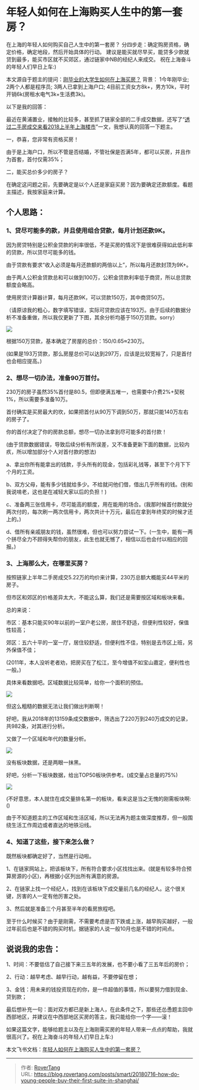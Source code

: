 # 年轻人如何在上海购买人生中的第一套房？


在上海的年轻人如何购买自己人生中的第一套房？ 分四步走：确定购房资格，确定价格，确定地段，然后开始具体的行动。 建议是能买就尽早买，能贷多少款就贷到最多，能买市区就不买郊区，通过链家中NB的经纪人来成交。 祝在上海奋斗的年轻人们早日上车:)

本文源自于题主的提问：[刚毕业的大学生如何在上海买房？](https://www.zhihu.com/question/61824989)
背景：
1今年刚毕业;
2两个人都是程序员;
3两人已拿到上海户口;
4目前工资女方8k&#43;，男方10k，平时开销6k(房租水电气3k&#43;生活费3k)。

以下是我的回答：

最近在黄浦置业，接触的比较多，甚至抓了链家全部的二手成交数据，还写了“[透过二手房成交来看2018上半年上海楼市](https://rovertang.feishu.cn/docx/doxcnCnrVxgz9Uq5JNcPqYtBAbd)”一文，我想认真的回答一下题主。

一，恭喜，您非常有资格买房！

由于是上海户口，所以不管是否结婚，不管社保是否满5年，都可以买房，并且作为首套，首付仅需35%；

二，能买总价多少的房子？

在确定这问题之前，先要确定是以个人还是家庭买房？因为要确定还款额度。看题主描述，我按家庭来计算。

## 个人思路：

### 1、贷尽可能多的款，并且使用组合贷款，每月计划还款9K。

因为房贷特别是公积金贷款的利率很低，不是买房的情况下是很难获得如此低利率的贷款，所以贷尽可能多的钱。

由于贷款有要求“收入必须是每月还款额的两倍以上”，所以每月还款封顶为9K&#43;。

由于两人公积金贷款总和可以做到100万，公积金贷款利率低于商贷，所以总贷款额度会略高。

使用房贷计算器计算，每月还款9K，可以贷款150万，其中商贷50万。

（请原谅我的粗心，数字填写错误，实际可贷款应该在193万。由于后续的数据分析不准备重做，所以我仅更新了下图，其余分析均基于150万贷款。sorry）

![](assets/boxcnDNspxQimhT16i8HgBfJ2Lb.jpg)

根据150万贷款，基本确定了房屋的总价：150/0.65≈230万。

(如果是193万贷款，那么房屋总价可以达到297万，应该是比较宽裕了，只是首付也会相应提高。)

### 2、想尽一切办法，准备90万首付。

230万的房子虽然35%首付是80.5，但即便满五唯一，也需要中介费2%&#43;契税1%，所以需要多准备10万。

首付确实是买房最大的坎，如果把首付从90万下调到50万，那就只能140万左右的房子了。

你的首付决定了你的房款总额，想尽一切办法拿到尽可能多的首付款！

(由于贷款数据错误，导致后续分析有所误差，又不准备更新下面的数据，比较内疚，所以增加部分个人对首付款的想法)

a、拿出你所有能拿出的钱款，手头所有的现金，包括彩礼钱等，甚至下个月下下个月的工资。

b、双方父母，能有多少钱就给多少。不给就问他们借，借出几乎所有的钱。(别和我说啃老，这也是在减轻大家以后的负担！)

c、准备两三张信用卡，尽可能高的额度，用在能用的场合。(我那时候首付款就分两次付的，每次刷一两次信用卡，两次共计十万元，最后在拿到年终奖的时候才还上的。)

d、借所有亲戚朋友的钱，虽然很难，但也可以努力尝试一下。(一生中，能有一两个拼尽全力不顾得失帮你的朋友，此生也就无憾了，相信以后也会付以相应的回报。)

### 3、上海那么大，在哪里买房？

按照链家上半年二手房成交5.22万的均价来计算，230万总额大概能买44平米的房子。

但市区和郊区的价格差异太大，不能这么算，我们还是需要按区域和板块来看。

总的来说：

市区：基本只能买90年以前的一室户老公房，居住不舒适，但便利性较好，保值性较高；

郊区：五六十平的一室一厅，居住较舒适，但便利性不佳，特别是去市区上班，另外保值不佳；

(2011年，本人没听老者劝，把房买在了松江，至今增值不如宝山嘉定，便利性也一般。)

具体来看数据吧。区域数据比较简单，给你一个面积的预估。

![](assets/boxcn1j6a8ATmGJ0iJnmZaqf8Wh.jpg)

但这么粗糙的数据无法让我们做出判断啊！

好吧，我从2018年的13159条成交数据中，筛选出了220万到240万成交的记录，共982条，对其进行分析。

又做了一个区域和年代的数量分析。

![](assets/boxcnDnVn42wNov7rog7xQ3Kmsc.jpg)

没有板块数据，还是两眼一抹黑。

好吧，分析一下板块数据，给出TOP50板块供参考。(成交量占总量的75%)

![](assets/boxcnIOFsp3mQFaMwWG5aXP5Mdc.jpg)

(不好意思，本人就住在成交量排名第一的板块，看来这是当之无愧的刚需板块啊:()

由于不知道题主的工作区域和生活区域，所以无法再为题主做深度推荐，但一般围绕生活工作周边或者直达的地铁沿线。

### 4、知道了这些，接下来怎么做？

既然板块都确定好了，当然是行动啦。

1、在链家网站上，把该板块下，所有符合要求小区找找出来。(就是有较多符合预算房源的小区)，再根据小区列出所有满意的房源。

2、在链家上找一个经纪人，找到在该板块下成交量前几名的经纪人。这个很关键，厉害的人一定有他厉害之处。

3、然后就是准备三个月甚至半年的看房旅程吧。

至于什么时候买？由于是刚需，不需要考虑是否下跌或上涨，越早购买越好，一般过年前后也是不错的购买时机，据链家的人说一般10月也是不错的时间点。

## 说说我的忠告：

1、时间：不要低估了自己接下来三五年的发展，也不要小看了三五年后的房价；

2、行动：越早考虑、越早行动，越有益，不要停留在想；

3、金钱：用未来的钱投资现在的你，是一件超值的事情，所以要努力借到现金、贷到款；

最后想补充一句：面对双方都已是新上海人，在此条件之下，那些还怂恿题主回中西部地区，并建议在中西部地区买房的答主，我只能给你一个字——滚！

如果这篇文字，能够给题主以及在上海刚需买房的年轻人带来一点点的帮助，我就很高兴了。祝在上海奋斗的年轻人们早日上车:)

本文飞书文档：[年轻人如何在上海购买人生中的第一套房？](https://rovertang.feishu.cn/docx/doxcndpBri2QilJGOhubUEx6LCf) 


---

> 作者: [RoverTang](https://rovertang.com)  
> URL: https://blog.rovertang.com/posts/smart/20180716-how-do-young-people-buy-their-first-suite-in-shanghai/  

